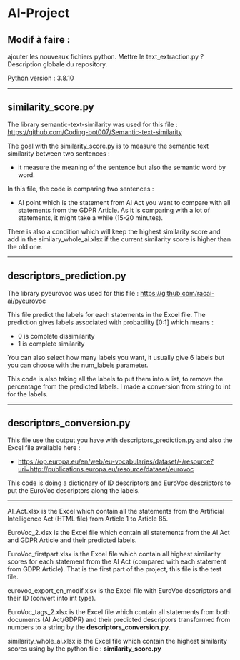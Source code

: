 # AI-Project

Modif à faire :
--
ajouter les nouveaux fichiers python. Mettre le text_extraction.py ?
Description globale du repository.

Python version : 3.8.10 

----------------
similarity_score.py
------------------------------------------------------------------------------------------------------------------

The library semantic-text-similarity was used for this file : https://github.com/Coding-bot007/Semantic-text-similarity

The goal with the similarity_score.py is to measure the semantic text similarity between two sentences :
- it measure the meaning of the sentence but also the semantic word by word.

In this file, the code is comparing two sentences :
- AI point which is the statement from AI Act you want to compare with all statements from the GDPR Article.
As it is comparing with a lot of statements, it might take a while (15-20 minutes).

There is also a condition which will keep the highest similarity score and add in the similary_whole_ai.xlsx if the current similarity score is higher than the old one.

-----------
descriptors_prediction.py
-------------------------------------------------------------------------------------------------------------------

The library pyeurovoc was used for this file : https://github.com/racai-ai/pyeurovoc

This file predict the labels for each statements in the Excel file.
The prediction gives labels associated with probability [0:1] which means :
- 0 is complete dissimilarity
- 1 is complete similarity

You can also select how many labels you want, it usually give 6 labels but you can choose with the num_labels parameter.

This code is also taking all the labels to put them into a list, to remove the percentage from the predicted labels. I made a conversion from string to int for the labels.

-------------------------------
descriptors_conversion.py
----------------------------------------

This file use the output you have with descriptors_prediction.py and also the Excel file available here : 
- https://op.europa.eu/en/web/eu-vocabularies/dataset/-/resource?uri=http://publications.europa.eu/resource/dataset/eurovoc

This code is doing a dictionary of ID descriptors and EuroVoc descriptors to put the EuroVoc descriptors along the labels.

-------------------------------------------
AI_Act.xlsx is the Excel which contain all the statements from the Artificial Intelligence Act (HTML file) from Article 1 to Article 85.

EuroVoc_2.xlsx is the Excel file which contain all statements from the AI Act and GDPR Article and their predicted labels.

EuroVoc_firstpart.xlsx is the Excel file which contain all highest similarity scores for each statement from the AI Act (compared with each statement from GDPR Article). That is the first part of the project, this file is the test file.

eurovoc_export_en_modif.xlsx is the Excel file with EuroVoc descriptors and their ID (convert into int type).

EuroVoc_tags_2.xlsx is the Excel file which contain all statements from both documents (AI Act/GDPR) and their predicted descriptors transformed from numbers to a string by the **descriptors_conversion.py**.

similarity_whole_ai.xlsx is the Excel file which contain the highest similarity scores using by the python file : **similarity_score.py**


